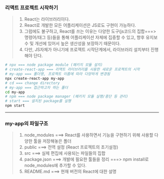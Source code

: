 ### 리액트 프로젝트 시작하기

> 1. React는 라이브러리이다.
> 2. React로 개발한 모든 어플리케이션은 JS로도 구현이 가능하다.
> 3. 그럼에도 불구하고, React를 쓰는 이유는 다양한 도구(js코드의 집합===>명령어/태그 등)들을 통해 어플리케이션 자체에 집중할 수 있고, 향후 유지보수 및 개선에 있어서 높은 생산성을 보장하기 때문이다.
> 4. 다만, JS자체가 아니기에 프로젝트 시작단계에서, 라이브러리 설치부터 진행해야 단다.

```bash
# npx === node package module (패키지 모듈 설치)
# create-react-app === 리액트 라이브러리를 사용한 새로운 프로젝트의 시작
# my-app === 폴더명, 프로젝트 이름에 따라 다양하게 변경됨
npx create-react-app my-app
# cd === change directory
# my-app === 접근하고자 하는 폴더
cd my-app
# npm === node package manager (패키지 모듈 실행/중단 등 관리)
# start === 설치된 package를 실행
npm start
```
---
### my-app의 파일구조
> 1. node_modules ===> React를 사용하면서 기능을 구현하기 위해 사용할 다양한 툴을 저장해놓은 폴더
> 2. public ===> 전역 설정 (React 프로젝트의 초기설정)
> 3. src ===> 실제 편집에 사용되는 파일들의 집합
> 4. package.json ===> 개발에 필요한 툴들을 정리 ===> npm install로 node_modules에 추가할 수 있다.
> 5. README.md ===> 현재 버전의 React에 대한 설명
